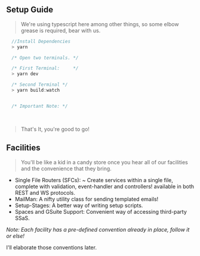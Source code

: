 ## Setup Guide
> We're using typescript here among other things, so some elbow grease is required, bear with us.

``` javascript
  //Install Dependencies
  > yarn

  /* Open two terminals. */

  /* First Terminal:     */
  > yarn dev

  /* Second Terminal */
  > yarn build:watch


  /* Important Note: */
```

<br />

> That's It, you're good to go!

## Facilities
> You'll be like a kid in a candy store once you hear all of our facilities and the convenience that they bring.

* Single File Routers (SFCs):
~ Create services within a single file, complete with validation, event-handler and controllers! available in both REST and WS protocols.
* MailMan: A nifty utility class for sending templated emails!
* Setup-Stages: A better way of writing setup scripts.
* Spaces and GSuite Support: Convenient way of accessing third-party SSaS.

*Note: Each facility has a pre-defined convention already in place, follow it or else!*

I'll elaborate those conventions later.